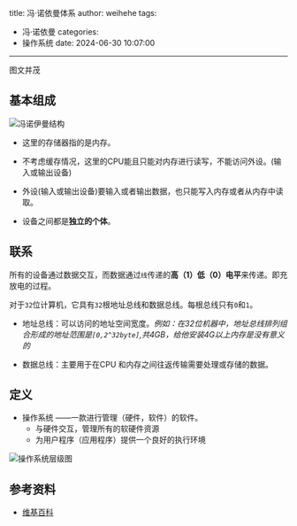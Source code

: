 title: 冯·诺依曼体系
author: weihehe
tags:
  - 冯·诺依曼
categories:
  - 操作系统
date: 2024-06-30 10:07:00
---
图文并茂
<!-- more -->

## 基本组成

![冯诺伊曼结构](/images/冯诺伊曼结构.png)

- 这里的存储器指的是内存。

- 不考虑缓存情况，这里的CPU能且只能对内存进行读写，不能访问外设。(输入或输出设备)

- 外设(输入或输出设备)要输入或者输出数据，也只能写入内存或者从内存中读取。

-  设备之间都是**独立的个体**。

## 联系

所有的设备通过数据交互，而数据通过`线`传递的**高（1）低（0）电平**来传递。即充放电的过程。

对于`32`位计算机，它具有`32`根地址总线和数据总线。每根总线只有`0`和`1`。

- 地址总线：可以访问的地址空间宽度。*例如：在32位机器中，地址总线排列组合形成的地址范围是`[0,2^32byte]`,共4GB，给他安装4G以上内存是没有意义的*

- 数据总线：主要用于在CPU 和内存之间往返传输需要处理或存储的数据。


## 定义
-  操作系统 ——一款进行管理（硬件，软件）的软件。
	- 与硬件交互，管理所有的软硬件资源
	- 为用户程序（应用程序）提供一个良好的执行环境
    
![操作系统层级图](/images/冯诺依曼进程.png)

## 参考资料

- [维基百科](https://zh.wikipedia.org/zh-hans/%E5%86%AF%E8%AF%BA%E4%BC%8A%E6%9B%BC%E7%BB%93%E6%9E%84)